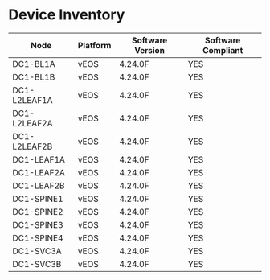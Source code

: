 # Device Inventory

| Node | Platform | Software Version | Software Compliant |
| ---- | -------- | ---------------- | ------------------ |
| DC1-BL1A | vEOS | 4.24.0F | YES |
| DC1-BL1B | vEOS | 4.24.0F | YES |
| DC1-L2LEAF1A | vEOS | 4.24.0F | YES |
| DC1-L2LEAF2A | vEOS | 4.24.0F | YES |
| DC1-L2LEAF2B | vEOS | 4.24.0F | YES |
| DC1-LEAF1A | vEOS | 4.24.0F | YES |
| DC1-LEAF2A | vEOS | 4.24.0F | YES |
| DC1-LEAF2B | vEOS | 4.24.0F | YES |
| DC1-SPINE1 | vEOS | 4.24.0F | YES |
| DC1-SPINE2 | vEOS | 4.24.0F | YES |
| DC1-SPINE3 | vEOS | 4.24.0F | YES |
| DC1-SPINE4 | vEOS | 4.24.0F | YES |
| DC1-SVC3A | vEOS | 4.24.0F | YES |
| DC1-SVC3B | vEOS | 4.24.0F | YES |
